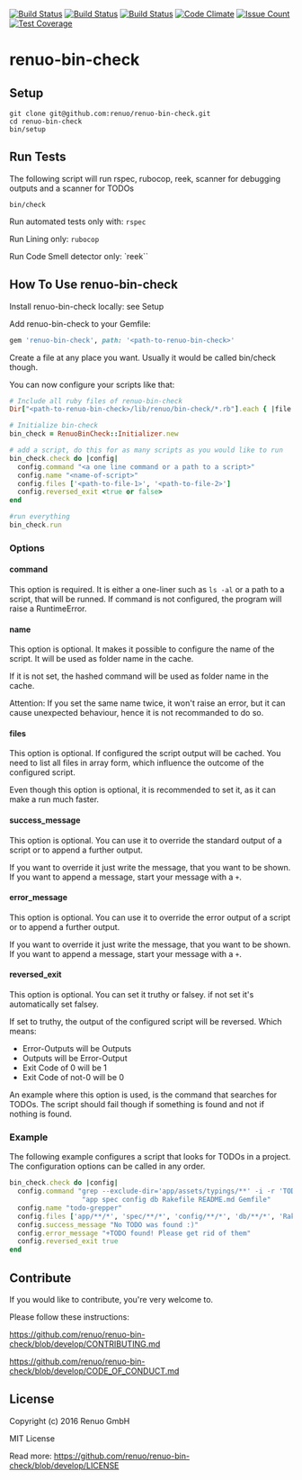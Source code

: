 [![Build Status](https://travis-ci.org/renuo/renuo-bin-check.svg?branch=master)](https://travis-ci.org/renuo/renuo-bin-check) [![Build Status](https://travis-ci.org/renuo/renuo-bin-check.svg?branch=develop)](https://travis-ci.org/renuo/renuo-bin-check)  [![Build Status](https://travis-ci.org/renuo/renuo-bin-check.svg?branch=testing)](https://travis-ci.org/renuo/renuo-bin-check) [![Code Climate](https://codeclimate.com/github/renuo/renuo-bin-check/badges/gpa.svg)](https://codeclimate.com/github/renuo/renuo-bin-check) [![Issue Count](https://codeclimate.com/github/renuo/renuo-bin-check/badges/issue_count.svg)](https://codeclimate.com/github/renuo/renuo-bin-check) [![Test Coverage](https://codeclimate.com/github/renuo/renuo-bin-check/badges/coverage.svg)](https://codeclimate.com/github/renuo/renuo-bin-check/coverage)
# renuo-bin-check

## Setup

```
git clone git@github.com:renuo/renuo-bin-check.git
cd renuo-bin-check
bin/setup
```

## Run Tests

The following script will run rspec, rubocop, reek, scanner for debugging outputs and a scanner for TODOs

```
bin/check
```

Run automated tests only with: `rspec`

Run Lining only: `rubocop`

Run Code Smell detector only: `reek``

## How To Use renuo-bin-check

Install renuo-bin-check locally: see Setup

Add renuo-bin-check to your Gemfile:

```rb
gem 'renuo-bin-check', path: '<path-to-renuo-bin-check>'
```

Create a file at any place you want. Usually it would be called bin/check though.

You can now configure your scripts like that:

```rb
# Include all ruby files of renuo-bin-check
Dir["<path-to-renuo-bin-check>/lib/renuo/bin-check/*.rb"].each { |file| require file }

# Initialize bin-check
bin_check = RenuoBinCheck::Initializer.new

# add a script, do this for as many scripts as you would like to run
bin_check.check do |config|
  config.command "<a one line command or a path to a script>"
  config.name "<name-of-script>"
  config.files ['<path-to-file-1>', '<path-to-file-2>']
  config.reversed_exit <true or false>
end

#run everything
bin_check.run
```

### Options

#### command

This option is required. It is either a one-liner such as `ls -al` or a path to a script, that will be runned.
If command is not configured, the program will raise a RuntimeError.

#### name

This option is optional. It makes it possible to configure the name of the script. 
It will be used as folder name in the cache.

If it is not set, the hashed command will be used as folder name in the cache.

Attention: If you set the same name twice, it won't raise an error, 
but it can cause unexpected behaviour, hence it is not recommanded to do so.

#### files

This option is optional. If configured the script output will be cached. You need to list all files in array form, 
which influence the outcome of the configured script.

Even though this option is optional, it is recommended to set it, as it can make a run much faster.

#### success_message

This option is optional. You can use it to override the standard output of a script or to append a further output.

If you want to override it just write the message, that you want to be shown. If you want to append a message, start
your message with a ```+```.

#### error_message

This option is optional. You can use it to override the error output of a script or to append a further output.

If you want to override it just write the message, that you want to be shown. If you want to append a message, start
your message with a ```+```.

#### reversed_exit

This option is optional. You can set it truthy or falsey. if not set it's automatically set falsey.

If set to truthy, the output of the configured script will be reversed. Which means:
* Error-Outputs will be Outputs
* Outputs will be Error-Output
* Exit Code of 0 will be 1
* Exit Code of not-0 will be 0

An example where this option is used, is the command that searches for TODOs. 
The script should fail though if something is found and not if nothing is found.

### Example

The following example configures a script that looks for TODOs in a project.
The configuration options can be called in any order.

```rb
bin_check.check do |config|
  config.command "grep --exclude-dir='app/assets/typings/**' -i -r 'TODO'"\
                  "app spec config db Rakefile README.md Gemfile"
  config.name "todo-grepper"
  config.files ['app/**/*', 'spec/**/*', 'config/**/*', 'db/**/*', 'Rakefile', 'README.md', 'Gemfile']
  config.success_message "No TODO was found :)"
  config.error_message "+TODO found! Please get rid of them"
  config.reversed_exit true
end
```

## Contribute

If you would like to contribute, you're very welcome to.

Please follow these instructions:

https://github.com/renuo/renuo-bin-check/blob/develop/CONTRIBUTING.md

https://github.com/renuo/renuo-bin-check/blob/develop/CODE_OF_CONDUCT.md

## License

Copyright (c) 2016 Renuo GmbH

MIT License

Read more: https://github.com/renuo/renuo-bin-check/blob/develop/LICENSE
